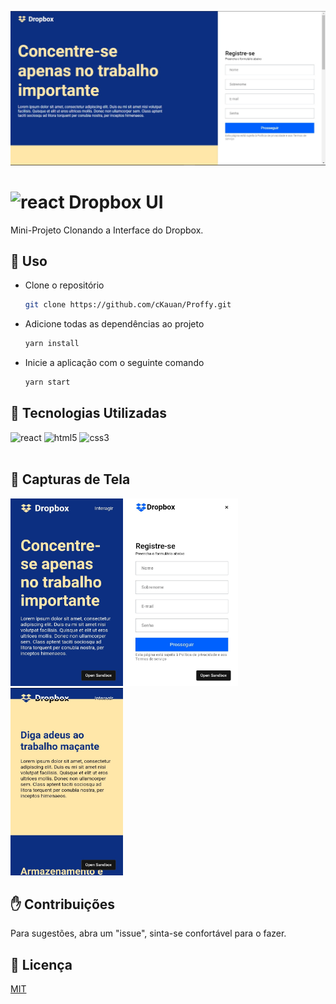![alt text](https://github.com/cKauan/Dropbox-UI/blob/master/github/pc-1.jpeg)
#  <img src="https://image.flaticon.com/icons/svg/873/873113.svg" alt="react" width="40" height="40"/> Dropbox UI

Mini-Projeto Clonando a Interface do Dropbox.

## :closed_book: Uso
<ul>
<li>Clone o repositório</li>
  
```bash
git clone https://github.com/cKauan/Proffy.git
```
<li>Adicione todas as dependências ao projeto</li>

```bash
yarn install
```
<li>Inicie a aplicação com o seguinte comando</li>

```bash
yarn start
```
</ul>

## :brain: Tecnologias Utilizadas 
<p align="left">
  <img src="https://devicons.github.io/devicon/devicon.git/icons/react/react-original-wordmark.svg" alt="react" width="40" height="40"/>
  <img src="https://devicons.github.io/devicon/devicon.git/icons/html5/html5-original-wordmark.svg" alt="html5" width="40" height="40"/> 
  <img src="https://devicons.github.io/devicon/devicon.git/icons/css3/css3-original-wordmark.svg" alt="css3" width="40" height="40"/>
  <br>
  <br>
</p>

## :iphone: Capturas de Tela
<img src="https://github.com/cKauan/Dropbox-UI/blob/master/github/cell-1.jpg" width="180" height="300"> <img src="https://github.com/cKauan/Dropbox-UI/blob/master/github/cell-2.jpg" width="180" height="300"> <img src="https://github.com/cKauan/Dropbox-UI/blob/master/github/cell-3.jpg" width="180" height="300">

## :raised_hand: Contribuições
Para sugestões, abra um "issue", sinta-se confortável para o fazer.

## :scroll: Licença
[MIT](https://choosealicense.com/licenses/mit/)
